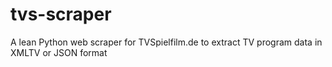# tvs-scraper
A lean Python web scraper for TVSpielfilm.de to extract TV program data in XMLTV or JSON format
